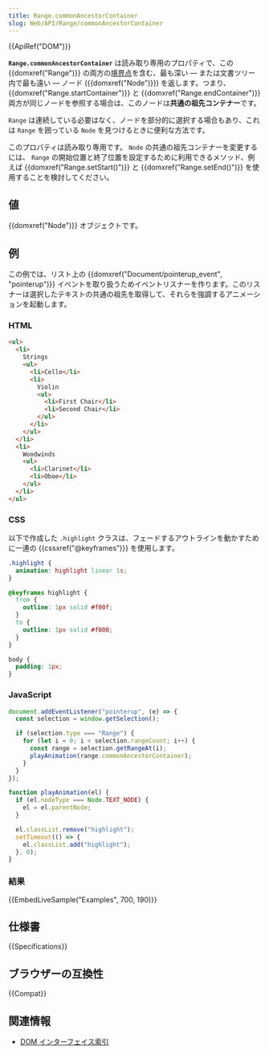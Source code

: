 ```yaml
---
title: Range.commonAncestorContainer
slug: Web/API/Range/commonAncestorContainer
---
```


{{ApiRef("DOM")}}

**`Range.commonAncestorContainer`** は読み取り専用のプロパティで、この {{domxref("Range")}} の両方の[境界点](https://www.w3.org/TR/DOM-Level-2-Traversal-Range/ranges.html#Level-2-Range-Position-h3)を含む、最も深い — または文書ツリー内で最も遠い — ノード ({{domxref("Node")}}) を返します。つまり、{{domxref("Range.startContainer")}} と {{domxref("Range.endContainer")}} 両方が同じノードを参照する場合は、このノードは**共通の祖先コンテナー**です。

`Range` は連続している必要はなく、ノードを部分的に選択する場合もあり、これは `Range` を囲っている `Node` を見つけるときに便利な方法です。

このプロパティは読み取り専用です。 `Node` の共通の祖先コンテナーを変更するには、 `Range` の開始位置と終了位置を設定するために利用できるメソッド、例えば {{domxref("Range.setStart()")}} と {{domxref("Range.setEnd()")}} を使用することを検討してください。

## 値

{{domxref("Node")}} オブジェクトです。

## 例

この例では、リスト上の {{domxref("Document/pointerup_event", "pointerup")}} イベントを取り扱うためイベントリスナーを作ります。このリスナーは選択したテキストの共通の祖先を取得して、それらを強調するアニメーションを起動します。

### HTML

```html
<ul>
  <li>
    Strings
    <ul>
      <li>Cello</li>
      <li>
        Violin
        <ul>
          <li>First Chair</li>
          <li>Second Chair</li>
        </ul>
      </li>
    </ul>
  </li>
  <li>
    Woodwinds
    <ul>
      <li>Clarinet</li>
      <li>Oboe</li>
    </ul>
  </li>
</ul>
```

### CSS

以下で作成した `.highlight` クラスは、フェードするアウトラインを動かすために一連の {{cssxref("@keyframes")}} を使用します。

```css
.highlight {
  animation: highlight linear 1s;
}

@keyframes highlight {
  from {
    outline: 1px solid #f00f;
  }
  to {
    outline: 1px solid #f000;
  }
}
```

```css hidden
body {
  padding: 1px;
}
```

### JavaScript

```js
document.addEventListener("pointerup", (e) => {
  const selection = window.getSelection();

  if (selection.type === "Range") {
    for (let i = 0; i < selection.rangeCount; i++) {
      const range = selection.getRangeAt(i);
      playAnimation(range.commonAncestorContainer);
    }
  }
});

function playAnimation(el) {
  if (el.nodeType === Node.TEXT_NODE) {
    el = el.parentNode;
  }

  el.classList.remove("highlight");
  setTimeout(() => {
    el.classList.add("highlight");
  }, 0);
}
```

### 結果

{{EmbedLiveSample("Examples", 700, 190)}}

## 仕様書

{{Specifications}}

## ブラウザーの互換性

{{Compat}}

## 関連情報

- [DOM インターフェイス索引](/ja/docs/Web/API/Document_Object_Model)
